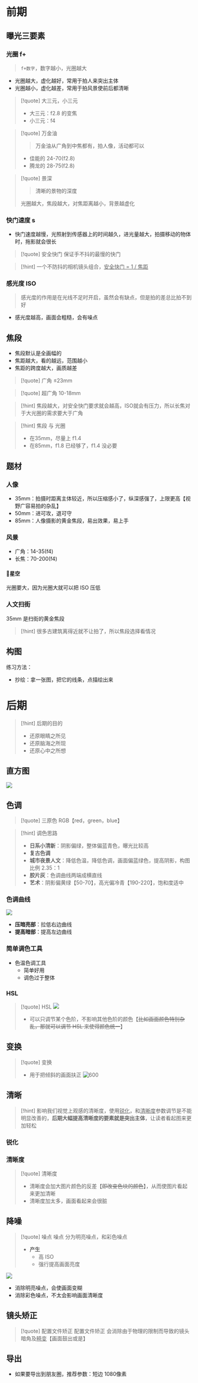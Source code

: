 # 前期
## 曝光三要素
### 光圈 f+
>`f+数字`，数字越小，光圈越大

- 光圈越大，虚化越好，常用于拍人来突出主体
- 光圈越小，虚化越差，常用于拍风景使前后都清晰

>[!quote] 大三元，小三元
>- 大三元：f2.8 的变焦
>- 小三元：f4

>[!quote] 万金油
>>万金油从广角到中焦都有，拍人像，活动都可以
>
>- 佳能的 24-70(f2.8)
>- 腾龙的 28-75(f2.8)

>[!quote] 景深
>>清晰的景物的深度
>
>光圈越大，焦段越大，对焦距离越小，背景越虚化

### 快门速度 s
- 快门速度越慢，光照射到传感器上的时间越久，进光量越大，拍摄移动的物体时，拖影就会很长

>[!quote] 安全快门
>保证手不抖的最慢的快门

>[!hint] 一个不防抖的相机镜头组合，<u>安全快门 = 1 / 焦距</u>

### 感光度 ISO
>感光度的作用是在光线不足时开启，虽然会有缺点，但是拍的差总比拍不到好

- 感光度越高，画面会粗糙，会有噪点

## 焦段
- 焦段默认是全画幅的
- 焦距越大，看的越远，范围越小
- 焦距的跨度越大，画质越差

>[!quote] 广角
>≤23mm

>[!quote] 超广角
>10-18mm

>[!hint] 焦段越大，对安全快门要求就会越高，ISO就会有压力，所以长焦对于大光圈的需求要大于广角

>[!hint] 焦段 与 光圈
>- 在35mm，尽量上 f1.4
>- 在85mm，f1.8 已经够了，f1.4 没必要
## 题材
### 人像
- 35mm：拍摄时距离主体较近，所以压缩感小了，纵深感强了，上限更高【视野广容易拍的杂乱】
- 50mm：进可攻，退可守
- 85mm：人像摄影的黄金焦段，易出效果，易上手

### 风景
- 广角：14-35(f4)
- 长焦：70-200(f4)

#### 🔘星空
光圈要大，因为光圈大就可以把 ISO 压低

### 人文扫街
35mm 是扫街的黄金焦段

>[!hint] 很多古建筑离得近就不让拍了，所以焦段选择看情况

## 构图
练习方法：
- 抄绘：拿一张图，把它的线条，点描绘出来

# 后期
>[!hint] 后期的目的
>- 还原眼睛之所见
>- 还原脑海之所现
>- 还原心中之所想

## 直方图
![](https://obsidian-1307744200.cos.ap-guangzhou.myqcloud.com/%E5%9B%BE%E7%89%87/202406092048600.jpeg)

## 色调
>[!quote] 三原色
>RGB【red，green，blue】

>[!hint] 调色思路
>- **日系小清新**：阴影偏绿，整体偏蓝青色，曝光比较高
>- **复古色调**
>- **城市夜景人文**：降低色温，降低色调，画面偏蓝绿色，提高阴影，构图比例 2.35：1
>- **胶片灰**：色调曲线两端成横直线
>- **艺术**：阴影偏黄绿【50-70】，高光偏冷青【190-220】，饱和度适中

### 色调曲线
![](https://obsidian-1307744200.cos.ap-guangzhou.myqcloud.com/%E5%9B%BE%E7%89%87/202406092052781.jpeg)

- **压暗亮部**：拉低右边曲线
- **提高暗部**：提高左边曲线

### 简单调色工具
- 色温色调工具
	- 简单好用
	- 调色过于整体

### HSL
>[!quote] HSL
>![](https://obsidian-1307744200.cos.ap-guangzhou.myqcloud.com/%E5%9B%BE%E7%89%87/202406092056829.png)
>- 可以只调节某个色阶，不影响其他色阶的颜色【~~比如画面颜色特别杂乱，那就可以调节 HSL 来使得颜色统一~~】

## 变换
>[!quote] 变换 
>- 用于把倾斜的画面扶正
>![600](https://obsidian-1307744200.cos.ap-guangzhou.myqcloud.com/%E5%9B%BE%E7%89%87/202403201552151.png)

## 清晰
>[!hint] 影响我们视觉上观感的清晰度，使用<u>锐化</u>，和<u>清晰度</u>参数调节是不能明显改善的，**后期大幅提高清晰度的要素就是突出主体**，让读者看起图来更加轻松

### 锐化

### 清晰度
>[!quote] 清晰度
>- 清晰度会加大图片颜色的反差【~~即改变色块的颜色~~】，从而使图片看起来更加清晰
>- 清晰度加太多，画面看起来会很脏

## 降噪
>[!quote] 噪点
>噪点 分为明亮噪点，和彩色噪点
>
>- **产生**
>	- 高 ISO
>	- 强行提高画面亮度

![](https://obsidian-1307744200.cos.ap-guangzhou.myqcloud.com/%E5%9B%BE%E7%89%87/202406092112413.png)

- 消除明亮噪点，会使画面变糊
- 消除彩色噪点，不太会影响画面清晰度

## 镜头矫正
>[!quote] 配置文件矫正
>配置文件矫正 会消除由于物理的限制而导致的镜头暗角及<u>畸变</u>【画面鼓出或是】

## 导出
- 如果要导出到朋友圈，推荐参数：短边 1080像素
















